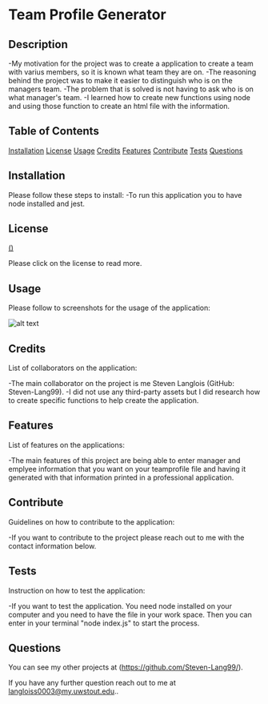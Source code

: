 # Team Profile Generator


  ## Description
  -My motivation for the project was to create a application to create a team with varius members, so it is known what team they are on.
  -The reasoning behind the project was to make it easier to distinguish who is on the managers team.
  -The problem that is solved is not having to ask who is on what manager's team.
  -I learned how to create new functions using node and using those function to create an html file with the information.

  ## Table of Contents

[Installation](#installation)
[License](#license)
[Usage](#usage)
[Credits](#credits)
[Features](#features)
[Contribute](#contribute)
[Tests](#tests)
[Questions](#questions)

## Installation
Please follow these steps to install:
-To run this application you to have node installed and jest.

## License

[()]()

Please click on the license to read more.

## Usage
Please follow to screenshots for the usage of the application:

![alt text](assets/images/screenshot.png)

## Credits
List of collaborators on the application:

-The main collaborator on the project is me Steven Langlois (GitHub: Steven-Lang99).
-I did not use any third-party assets but I did research how to create specific functions to help create the application.

## Features
List of features on the applications:

-The main features of this project are being able to enter manager and emplyee information that you want on your teamprofile file and having it generated with that information printed in a professional application.

## Contribute
Guidelines on how to contribute to the application:

-If you want to contribute to the project please reach out to me with the contact information below.

## Tests
Instruction on how to test the application:

-If you want to test the application. You need node installed on your computer and you need to have the file in your work space. Then you can enter in your terminal "node index.js" to start the process.

## Questions

You can see my other projects at (https://github.com/Steven-Lang99/).

If you have any further question reach out to me at  langloiss0003@my.uwstout.edu..

